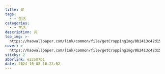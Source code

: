 ```yaml
---
title: 词
tags:
  - - 生活
categories:
  - - 生活
description: 词
top_img: >-
  https://haowallpaper.com/link/common/file/getCroppingImg/0b2413c42d15c44af877ecd4a43e80ac
cover: >-
  https://haowallpaper.com/link/common/file/getCroppingImg/0b2413c42d15c44af877ecd4a43e80ac
sticky: 2
abbrlink: e22607b1
date: 2024-10-08 16:22:02
---
```

